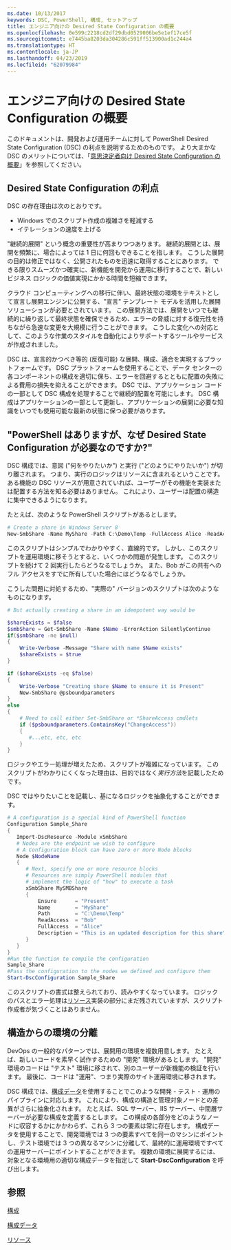 ```yaml
---
ms.date: 10/13/2017
keywords: DSC, PowerShell, 構成, セットアップ
title: エンジニア向けの Desired State Configuration の概要
ms.openlocfilehash: 0e599c2218cd2df29dbd0529006be5e1ef17ce5f
ms.sourcegitcommit: e7445ba8203da304286c591ff513900ad1c244a4
ms.translationtype: HT
ms.contentlocale: ja-JP
ms.lasthandoff: 04/23/2019
ms.locfileid: "62079984"
---
```

# <a name="desired-state-configuration-overview-for-engineers"></a>エンジニア向けの Desired State Configuration の概要

このドキュメントは、開発および運用チームに対して PowerShell Desired State Configuration (DSC) の利点を説明するためのものです。
より大まかな DSC のメリットについては、「[意思決定者向け Desired State Configuration の概要](decisionMaker.md)」を参照してください。

## <a name="benefits-of-desired-state-configuration"></a>Desired State Configuration の利点

DSC の存在理由は次のとおりです。

- Windows でのスクリプト作成の複雑さを軽減する
- イテレーションの速度を上げる

"継続的展開" という概念の重要性が高まりつつあります。
継続的展開とは、展開を頻繁に、場合によっては 1 日に何回もできることを指します。
こうした展開の目的は修正ではなく、公開されたものを迅速に取得することにあります。
できる限りスムーズかつ確実に、新機能を開発から運用に移行することで、新しいビジネス ロジックの価値実現にかかる時間を短縮できます。

クラウド コンピューティングへの移行に伴い、最終状態の環境をテキストとして宣言し展開エンジンに公開する、"宣言" テンプレート モデルを活用した展開ソリューションが必要とされています。
この展開方法では、展開をいつでも継続的に繰り返して最終状態を確保できるため、エラーの脅威に対する復元性を持ちながら急速な変更を大規模に行うことができます。
こうした変化への対応として、このような作業のスタイルを自動化によりサポートするツールやサービスが作成されました。

DSC は、宣言的かつべき等的 (反復可能) な展開、構成、適合を実現するプラットフォームです。
DSC プラットフォームを使用することで、データ センターの各コンポーネントの構成を適切に保ち、エラーを回避するとともに配置の失敗による費用の損失を抑えることができます。
DSC では、アプリケーション コードの一部として DSC 構成を処理することで継続的配置を可能にします。
DSC 構成はアプリケーションの一部として更新し、アプリケーションの展開に必要な知識をいつでも使用可能な最新の状態に保つ必要があります。

## <a name="i-have-powershell-why-do-i-need-desired-state-configuration"></a>"PowerShell はありますが、なぜ Desired State Configuration が必要なのですか?"

DSC 構成では、意図 ("何をやりたいか") と実行 ("どのようにやりたいか") が切り離されます。
つまり、実行のロジックはリソースに含まれるということです。
ある機能の DSC リソースが用意されていれば、ユーザーがその機能を実装または配置する方法を知る必要はありません。
これにより、ユーザーは配置の構造に集中できるようになります。

たとえば、次のような PowerShell スクリプトがあるとします。
```powershell
# Create a share in Windows Server 8
New-SmbShare -Name MyShare -Path C:\Demo\Temp -FullAccess Alice -ReadAccess Bob
```
このスクリプトはシンプルでわかりやすく、直線的です。
しかし、このスクリプトを運用環境に移そうとすると、いくつかの問題が発生します。
このスクリプトを続けて 2 回実行したらどうなるでしょうか。
また、Bob がこの共有へのフル アクセスをすでに所有していた場合にはどうなるでしょうか。

こうした問題に対処するため、"実際の" バージョンのスクリプトは次のようなものになります。
```powershell
# But actually creating a share in an idempotent way would be

$shareExists = $false
$smbShare = Get-SmbShare -Name $Name -ErrorAction SilentlyContinue
if($smbShare -ne $null)
{
    Write-Verbose -Message "Share with name $Name exists"
    $shareExists = $true
}

if ($shareExists -eq $false)
{
    Write-Verbose "Creating share $Name to ensure it is Present"
    New-SmbShare @psboundparameters
}
else
{
    # Need to call either Set-SmbShare or *ShareAccess cmdlets
    if ($psboundparameters.ContainsKey("ChangeAccess"))
    {
       #...etc, etc, etc
    }
}
```

ロジックやエラー処理が増えたため、スクリプトが複雑になっています。
このスクリプトがわかりにくくなった理由は、目的ではなく*実行方法*を記載したためです。

DSC ではやりたいことを記載し、基になるロジックを抽象化することができます。

```powershell
# A configuration is a special kind of PowerShell function
Configuration Sample_Share
{
   Import-DscResource -Module xSmbShare
   # Nodes are the endpoint we wish to configure
   # A Configuration block can have zero or more Node blocks
   Node $NodeName
   {
      # Next, specify one or more resource blocks
      # Resources are simply PowerShell modules that
      # implement the logic of "how" to execute a task
      xSmbShare MySMBShare
      {
          Ensure      = "Present"
          Name        = "MyShare"
          Path        = "C:\Demo\Temp"
          ReadAccess  = "Bob"
          FullAccess  = "Alice"
          Description = "This is an updated description for this share"
      }
   }
}
#Run the function to compile the configuration
Sample_Share
#Pass the configuration to the nodes we defined and configure them
Start-DscConfiguration Sample_Share
```

このスクリプトの書式は整えられており、読みやすくなっています。
ロジックのパスとエラー処理は[リソース](../resources/resources.md)実装の部分にまだ残されていますが、スクリプト作成者が気づくことはありません。

## <a name="separating-environment-from-structure"></a>構造からの環境の分離

DevOps の一般的なパターンでは、展開用の環境を複数用意します。
たとえば、新しいコードを素早く試作するための "開発" 環境があるとします。
"開発" 環境のコードは "テスト" 環境に移されて、別のユーザーが新機能の検証を行います。
最後に、コードは "運用"、つまり実際のサイト運用環境に移されます。

DSC 構成では、[構成データ](../configurations/configData.md)を使用することでこのような開発 - テスト - 運用のパイプラインに対応します。
これにより、構成の構造と管理対象ノードとの差異がさらに抽象化されます。
たとえば、SQL サーバー、IIS サーバー、中間層サーバーが必要な構成を定義するとします。
この構成の各部分をどのようなノードに収容するかにかかわらず、これら 3 つの要素は常に存在します。
構成データを使用することで、開発環境では 3 つの要素すべてを同一のマシンにポイントし、テスト環境では 3 つの異なるマシンに分離して、最終的に運用環境ですべての運用サーバーにポイントすることができます。
複数の環境に展開するには、対象となる環境用の適切な構成データを指定して **Start-DscConfiguration** を呼び出します。

## <a name="see-also"></a>参照

[構成](../configurations/configurations.md)

[構成データ](../configurations/configData.md)

[リソース](../resources/resources.md)
